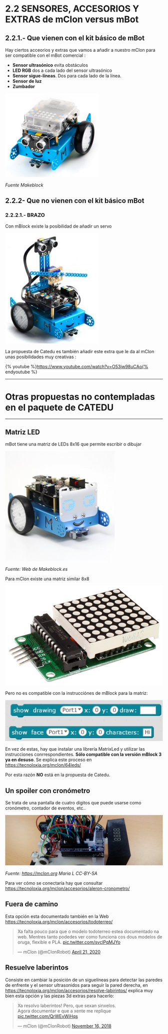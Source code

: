 # 2.2 SENSORES, ACCESORIOS Y EXTRAS de mClon versus mBot

## 2.2.1.- Que vienen con el kit básico de mBot

Hay ciertos acceorios y extras que vamos a añadir a nuestro mClon para ser compatible con el mBot comercial :

* **Sensor ultrasónico** evita obstáculos
* **LED RGB** dos a cada lado del sensor ultrasónico
* **Sensor sigue-líneas**. Dos para cada lado de la línea.
* **Sensor de luz**
* **Zumbador**

![](/assets/mBot-300x266.png)

_Fuente Makeblock_

## 2.2.2- Que no vienen con el kit básico mBot

### 2.2.2.1.- BRAZO

Con mBlock existe la posibilidad de añadir un servo

![](/assets/brazombot.jpg)

La propuesta de Catedu es también añadir este extra que le da al mClon unas posibilidades muy creativas :

{% youtube %}https://www.youtube.com/watch?v=O53jw98uCAo{% endyoutube %}

<hr />

# Otras propuestas no contempladas en el paquete de CATEDU

<hr />

## Matriz LED

mBot tiene una matriz de LEDs 8x16 que permite escribir o dibujar

![](/assets/matrizled.jpg)

_Fuente: Web de Makeblock.es_

Para mClon existe una matriz similar 8x8

![](/assets/matriz8x8_MAX7219.png)

Pero no es compatible con la instrucciónes de mBlock para la matriz:

![](/assets/instrucciones2.jpg)

En vez de estas, hay que instalar una librería MatrixLed y utilizar las instrucciones conrrespondientes. **Sólo compatible con la versión mBlock 3 ya en desuso**. Se explica este proceso en https://tecnoloxia.org/mclon/64leds/

Por esta razón **NO** está en la propuesta de Catedu.

## Un spoiler con cronómetro

Se trata de una pantalla de cuatro dígitos que puede usarse como cronómetro, contador de eventos, etc..

![](/assets/mClon_cabezallo14.jpg)

 _Fuente: https://mclon.org Maria L CC-BY-SA_

Para ver cómo se conectaría hay que consultar https://tecnoloxia.org/mclon/accesorios/aleron-cronometro/

## Fuera de camino

Esta opción esta documentado también en la Web https://tecnoloxia.org/mclon/accesorios/todoterreo/

<blockquote class="twitter-tweet"><p lang="pt" dir="ltr">Xa falta pouco para que o modelo todoterreo estea documentado na web. Mentres tanto podedes ver como funciona cos dous modelos de oruga, flexible e PLA. <a href="https://t.co/svclPqMJYo">pic.twitter.com/svclPqMJYo</a></p>&mdash; mClon (@mClonRobot) <a href="https://twitter.com/mClonRobot/status/1252503943797780480?ref_src=twsrc%5Etfw">April 21, 2020</a></blockquote> <script async src="https://platform.twitter.com/widgets.js" charset="utf-8"></script>

## Resuelve laberintos

Consiste en cambiar la posición de un siguelíneas para detectar las paredes de enfrente y el sensor ultrasonidos para seguir la pared derecha, en https://tecnoloxia.org/mclon/accesorios/resolve-labirintos/ explica muy bien esta opción y las piezas 3d extras para hacerlo:

<blockquote class="twitter-tweet"><p lang="pt" dir="ltr">Xa resolvo laberintos! Pero, que sexan sinxelos.<br>Agora documentar e que a xente me replique <a href="https://t.co/QrWEvWiHqs">pic.twitter.com/QrWEvWiHqs</a></p>&mdash; mClon (@mClonRobot) <a href="https://twitter.com/mClonRobot/status/1063408748759257088?ref_src=twsrc%5Etfw">November 16, 2018</a></blockquote> <script async src="https://platform.twitter.com/widgets.js" charset="utf-8"></script>
